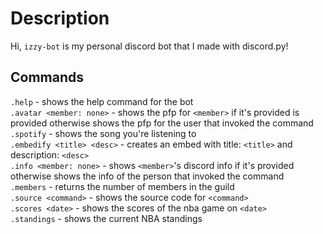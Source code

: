 # Description
Hi, `izzy-bot` is my personal discord bot that I made with discord.py! 

## Commands
`.help` - shows the help command for the bot
<br>
`.avatar <member: none>` - shows the pfp for `<member>` if it's provided is provided otherwise shows the pfp for the user that invoked the command
<br>
`.spotify` - shows the song you're listening to
<br>
`.embedify <title> <desc>` - creates an embed with title: `<title>` and description: `<desc>`
<br>
`.info <member: none>` - shows `<member>`'s discord info if it's provided otherwise shows the info of the person that invoked the command
<br> 
`.members` - returns the number of members in the guild
<br>
`.source <command>` - shows the source code for `<command>`
<br> 
`.scores <date>` - shows the scores of the nba game on `<date>`
<br>
`.standings` - shows the current NBA standings
